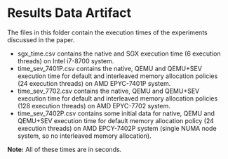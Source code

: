 # Results Data Artifact

The files in this folder contain the execution times of the experiments discussed in the paper.

- sgx_time.csv contains the native and SGX execution time (6 execution threads) on Intel i7-8700 system.
- time_sev_7401P.csv contains the native, QEMU and QEMU+SEV execution time for default and interleaved memory allocation policies (24 execution threads) on AMD EPYC-7401P system.
- time_sev_7702.csv contains the native, QEMU and QEMU+SEV execution time for default and interleaved memory allocation policies (128 execution threads) on AMD EPYC-7702 system.
- time_sev_7402P.csv contains some initial data for native, QEMU and QEMU+SEV execution time for default memory allocation policy (24 execution threads) on AMD EPCY-7402P system (single NUMA node system, so no interleaved memory allocation). 

**Note:** All of these times are in seconds. 
